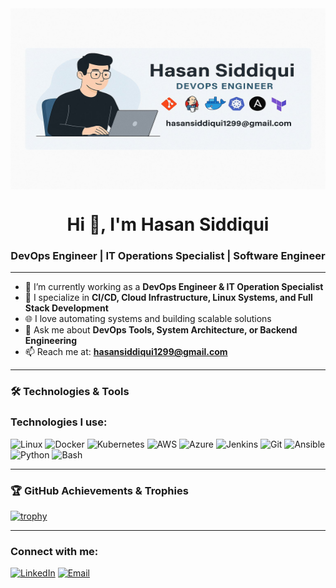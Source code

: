 <img src="https://raw.githubusercontent.com/hasansiddiqui1299/hasansiddiqui1299/69b4ae391c0714634f62d60a4e1c25665354bccc/IMG-20250913-WA0005.jpg" width="900px" height="290px" alt="Banner" style="display:block; margin:auto;" />




<h1 align="center">Hi 👋, I'm Hasan Siddiqui</h1>
<h3 align="center">DevOps Engineer | IT Operations Specialist | Software Engineer</h3>

---

- 🔭 I’m currently working as a **DevOps Engineer & IT Operation Specialist**
- 🧠 I specialize in **CI/CD, Cloud Infrastructure, Linux Systems, and Full Stack Development**
- 🌐 I love automating systems and building scalable solutions
- 💬 Ask me about **DevOps Tools, System Architecture, or Backend Engineering**
- 📫 Reach me at: **hasansiddiqui1299@gmail.com**

---

### 🛠️ Technologies & Tools

### Technologies I use:

![Linux](https://cdn-icons-png.flaticon.com/32/25/25231.png) ![Docker](https://cdn-icons-png.flaticon.com/32/919/919853.png) ![Kubernetes](https://cdn-icons-png.flaticon.com/32/919/919825.png) ![AWS](https://cdn-icons-png.flaticon.com/32/919/919637.png) ![Azure](https://cdn-icons-png.flaticon.com/32/919/919836.png) ![Jenkins](https://cdn-icons-png.flaticon.com/32/919/919832.png) ![Git](https://cdn-icons-png.flaticon.com/32/2111/2111288.png) ![Ansible](https://cdn-icons-png.flaticon.com/32/919/919830.png) ![Python](https://cdn-icons-png.flaticon.com/32/919/919852.png) ![Bash](https://cdn-icons-png.flaticon.com/32/919/919841.png) 


---


### 🏆 GitHub Achievements & Trophies



[![trophy](https://github-profile-trophy.vercel.app/?username=HasanSiddiqui&rank=-C,-B&theme=onedark&column=7&no-bg=true)](https://github.com/ryo-ma/github-profile-trophy)

---

### Connect with me:

[![LinkedIn](https://cdn-icons-png.flaticon.com/32/174/174857.png)](https://www.linkedin.com/in/hasan-siddiqui-3b1193220)  [![Email](https://cdn-icons-png.flaticon.com/32/732/732200.png)](mailto:hasansiddiqui1299@gmail.com)


